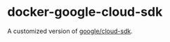 # docker-google-cloud-sdk

A customized version of [google/cloud-sdk](https://hub.docker.com/r/google/cloud-sdk/).
